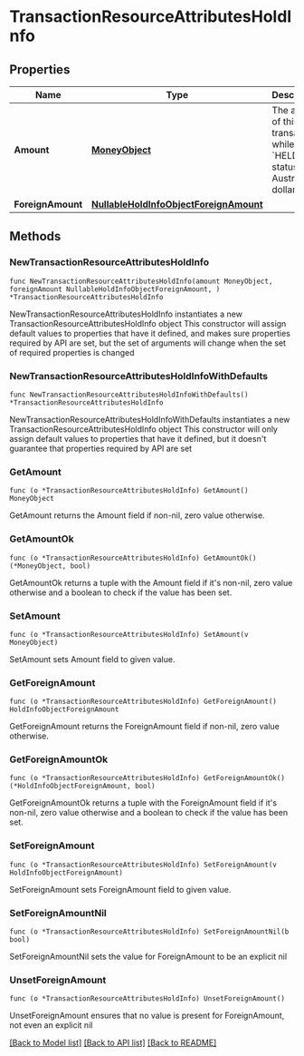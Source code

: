 # TransactionResourceAttributesHoldInfo

## Properties

Name | Type | Description | Notes
------------ | ------------- | ------------- | -------------
**Amount** | [**MoneyObject**](MoneyObject.md) | The amount of this transaction while in the &#x60;HELD&#x60; status, in Australian dollars.  | 
**ForeignAmount** | [**NullableHoldInfoObjectForeignAmount**](HoldInfoObjectForeignAmount.md) |  | 

## Methods

### NewTransactionResourceAttributesHoldInfo

`func NewTransactionResourceAttributesHoldInfo(amount MoneyObject, foreignAmount NullableHoldInfoObjectForeignAmount, ) *TransactionResourceAttributesHoldInfo`

NewTransactionResourceAttributesHoldInfo instantiates a new TransactionResourceAttributesHoldInfo object
This constructor will assign default values to properties that have it defined,
and makes sure properties required by API are set, but the set of arguments
will change when the set of required properties is changed

### NewTransactionResourceAttributesHoldInfoWithDefaults

`func NewTransactionResourceAttributesHoldInfoWithDefaults() *TransactionResourceAttributesHoldInfo`

NewTransactionResourceAttributesHoldInfoWithDefaults instantiates a new TransactionResourceAttributesHoldInfo object
This constructor will only assign default values to properties that have it defined,
but it doesn't guarantee that properties required by API are set

### GetAmount

`func (o *TransactionResourceAttributesHoldInfo) GetAmount() MoneyObject`

GetAmount returns the Amount field if non-nil, zero value otherwise.

### GetAmountOk

`func (o *TransactionResourceAttributesHoldInfo) GetAmountOk() (*MoneyObject, bool)`

GetAmountOk returns a tuple with the Amount field if it's non-nil, zero value otherwise
and a boolean to check if the value has been set.

### SetAmount

`func (o *TransactionResourceAttributesHoldInfo) SetAmount(v MoneyObject)`

SetAmount sets Amount field to given value.


### GetForeignAmount

`func (o *TransactionResourceAttributesHoldInfo) GetForeignAmount() HoldInfoObjectForeignAmount`

GetForeignAmount returns the ForeignAmount field if non-nil, zero value otherwise.

### GetForeignAmountOk

`func (o *TransactionResourceAttributesHoldInfo) GetForeignAmountOk() (*HoldInfoObjectForeignAmount, bool)`

GetForeignAmountOk returns a tuple with the ForeignAmount field if it's non-nil, zero value otherwise
and a boolean to check if the value has been set.

### SetForeignAmount

`func (o *TransactionResourceAttributesHoldInfo) SetForeignAmount(v HoldInfoObjectForeignAmount)`

SetForeignAmount sets ForeignAmount field to given value.


### SetForeignAmountNil

`func (o *TransactionResourceAttributesHoldInfo) SetForeignAmountNil(b bool)`

 SetForeignAmountNil sets the value for ForeignAmount to be an explicit nil

### UnsetForeignAmount
`func (o *TransactionResourceAttributesHoldInfo) UnsetForeignAmount()`

UnsetForeignAmount ensures that no value is present for ForeignAmount, not even an explicit nil

[[Back to Model list]](../README.md#documentation-for-models) [[Back to API list]](../README.md#documentation-for-api-endpoints) [[Back to README]](../README.md)


